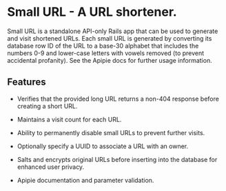# Small URL - A URL shortener.

Small URL is a standalone API-only Rails app that can be used to generate and visit shortened URLs. Each small URL is generated by converting its database row ID of the URL to a base-30 alphabet that includes the numbers 0-9 and lower-case letters with vowels removed (to prevent accidental profanity). See the Apipie docs for further usage information.

## Features

* Verifies that the provided long URL returns a non-404 response before creating a short URL.

* Maintains a visit count for each URL.

* Ability to permanently disable small URLs to prevent further visits.

* Optionally specify a UUID to associate a URL with an owner.

* Salts and encrypts original URLs before inserting into the database for enhanced user privacy.

* Apipie documentation and parameter validation.